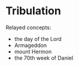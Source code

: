 # Tribulation 

Relayed concepts: 
- the day of the Lord
- Armageddon 
- mount Hermon 
- the 70th week of Daniel 
